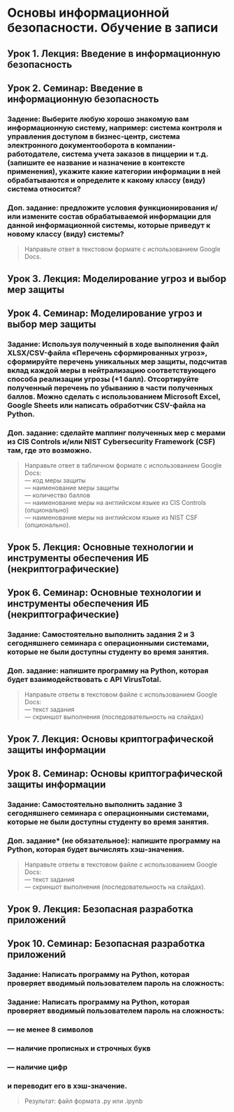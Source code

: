 # Основы информационной безопасности. Обучение в записи

## Урок 1. Лекция: Введение в информационную безопасность

## Урок 2. Семинар: Введение в информационную безопасность

### Задение: Выберите любую хорошо знакомую вам информационную систему, например: система контроля и управления доступом в бизнес-центр, система электронного документооборота в компании-работодателе, система учета заказов в пиццерии и т.д. (запишите ее название и назначение в контексте применения), укажите какие категории информации в ней обрабатываются и определите к какому классу (виду) система относится?

### Доп. задание: предложите условия функционирования и/или измените состав обрабатываемой информации для данной информационной системы, которые приведут к новому классу (виду) системы?

>Направьте ответ в текстовом формате с использованием Google Docs.

## Урок 3. Лекция: Моделирование угроз и выбор мер защиты

## Урок 4. Семинар: Моделирование угроз и выбор мер защиты

### Задание: Используя полученный в ходе выполнения файл XLSX/CSV-файла «Перечень сформированных угроз», сформируйте перечень уникальных мер защиты, подсчитав вклад каждой меры в нейтрализацию соответствующего способа реализации угрозы (+1 балл). Отсортируйте полученный перечень по убыванию в части полученных баллов. Можно сделать с использованием Microsoft Excel, Google Sheets или написать обработчик CSV-файла на Python.

### Доп. задание: сделайте маппинг полученных мер с мерами из CIS Controls и/или NIST Cybersecurity Framework (CSF) там, где это возможно.

>Направьте ответ в табличном формате с использованием Google Docs:  
— код меры защиты  
— наименование меры защиты  
— количество баллов  
— наименование меры на английском языке из CIS Controls (опционально)  
— наименование меры на английском языке из NIST CSF (опционально).  

## Урок 5. Лекция: Основные технологии и инструменты обеспечения ИБ (некриптографические)

## Урок 6. Семинар: Основные технологии и инструменты обеспечения ИБ (некриптографические)

### Задание: Самостоятельно выполнить задания 2 и 3 сегодняшнего семинара с операционными системами, которые не были доступны студенту во время занятия.

### Доп. задание: напишите программу на Python, которая будет взаимодействовать с API VirusTotal.

>Направьте ответы в текстовом файле с использованием Google Docs:  
— текст задания  
— скриншот выполнения (последовательность на слайдах)  

## Урок 7. Лекция: Основы криптографической защиты информации

## Урок 8. Семинар: Основы криптографической защиты информации

### Задание: Самостоятельно выполнить задание 3 сегодняшнего семинара с операционными системами, которые не были доступны студенту во время занятия.

### Доп. задание* (не обязательное): напишите программу на Python, которая будет вычислять хэш-значения.

>Направьте ответы в текстовом файле с использованием Google Docs:  
— текст задания  
— скриншот выполнения (последовательность на слайдах).  

## Урок 9. Лекция: Безопасная разработка приложений

## Урок 10. Семинар: Безопасная разработка приложений

### Задание: Написать программу на Python, которая проверяет вводимый пользователем пароль на сложность:
### Задание: Написать программу на Python, которая проверяет вводимый пользователем пароль на сложность:
### — не менее 8 символов
### — наличие прописных и строчных букв
### — наличие цифр
### и переводит его в хэш-значение.

>Результат: файл формата .py или .ipynb

